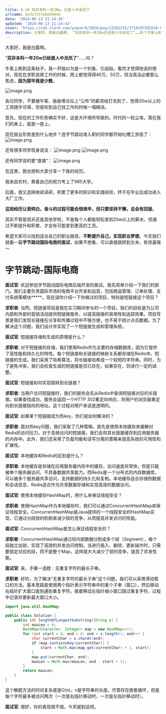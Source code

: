```yaml
---
title: 6.10 双非本科一年20w，已是人中龙凤了
urlname: bo3u73tfp6ek94n6
date: '2024-06-13 21:14:36'
updated: '2024-06-13 21:14:43'
cover: 'https://cdn.nlark.com/yuque/0/2024/png/22382235/1718197592810-0a2f2074-a697-4090-9e64-9bb18cf99ae9.png'
description: 大家好，我是白露啊。 “双非本科一年20w已经是人中龙凤了”……吗？牛客上刷到这条帖子，我一开始以为是一个钓鱼、引战贴。看完才觉得他说的很对，现在在求职选择工作的时候，网上都觉得得40万、50万，但当真没必要那么焦虑，因为那毕竟是少数。各位同学，不要被牛客、脉脉等论坛上“公布”的薪资给打击到了...
---
```


大家好，我是白露啊。 

“**双非本科一年20w已经是人中龙凤了**”……吗？

牛客上刷到这条帖子，我一开始以为是一个钓鱼、引战贴。看完才觉得他说的很对，现在在求职选择工作的时候，网上都觉得得40万、50万，但当真没必要那么焦虑，**因为那毕竟是少数**。

![image.png](https://oss1.aistar.cool/elog-offer-now/c3fcad9f5984d0ec566538ca99c2880a.png)

各位同学，不要被牛客、脉脉等论坛上“公布”的薪资给打击到了，觉得20w以上的工资随手可得，但是轮到自己找工作的时候一塌糊涂。 

首先，现在的工作形势确实不好，这是大环境所导致的。时代的一粒尘埃，落在我们的身上，就是一座上。

现在就业形势差到什么地步？连字节跳动准入职的同学都开始吐槽工资低了：
![image.png](https://oss1.aistar.cool/elog-offer-now/2301e5ca008d3e5f1c4070f5ef22bcc5.png)

还有很多同学现身说法：
![image.png](https://oss1.aistar.cool/elog-offer-now/5b26008b5823fedad6a2c2d7ff30fdee.png)
![image.png](https://oss1.aistar.cool/elog-offer-now/c3ee1f0b1ec8e84b3e55d59d4203c776.png)

还有同学说的更“直接”：
![image.png](https://oss1.aistar.cool/elog-offer-now/6628281f0ff1304498be2a87385e12db.png)

在这里，我也想和大家分享一下我的经历。

我来自农村，靠着自己的努力考上了985大学。

后面，我又选择继续读研，积累了更多的知识和实践经验，终于在毕业后成功进入大厂工作。


**这段经历让我明白，奋斗的过程可能会很艰辛，但只要坚持不懈，总会有回报**。


其实不管是双非还是其他学校，不是每个人都能轻松拿到20w以上的薪水，但通过不断提升和积累，才会有可能拿到更高的工资。

希望大家可以找到适合自己的职业路径，**不断提升自己，实现职业梦想**。今天我们就看一篇**字节跳动国际电商的面试**，如果不想看，可以直接跳转到文末，有惊喜哦～
# 字节跳动-国际电商
**面试官**: 欢迎参加字节跳动国际电商后端开发的面试。我先简单介绍一下我们的部门。我们主要负责国际市场的电商平台开发和运营，包括商品管理、订单处理、支付系统等模块*****。现在请你介绍一下你做过的项目，特别是短链接这个项目？ 

**求职者**: 当然。短链接项目是我在实习期间参与的一个项目。我们的目标是为公司内部和外部的营销活动提供短链接服务，以提高链接的易用性和追踪效果。项目背景是我们发现长链接在分享和传播过程中不够方便，也不易于统计点击数据。为了解决这个问题，我们设计并实现了一个短链接生成和管理系统。 

**面试官**: 短链接存储和生成的原理是什么？ 

**求职者**: 对于短链接的存储，我们使用Redis作为主要的存储数据库，因为它提供了高性能和持久化的特性。每个短链接和长链接的映射关系都存储在Redis中。短链接的生成，我们采用了哈希算法，将长链接哈希成一个较短的字符串。同时，为了避免冲突，我们会检查生成的短链接是否已存在，如果存在，则进行一定的调整。 

**面试官**: 短链接如何实现跳转到长链接？ 

**求职者**: 当用户访问短链接时，我们的服务会先从Redis中查询短链接对应的长链接。如果查找成功，服务会返回一个HTTP 302重定向响应，将用户的浏览器重定向到长链接指向的地址。这个过程对用户来说是透明的。 

**面试官**: 如果某个短链接成为热key，你们是如何解决的？

**求职者**: 面对热key问题，我们采取了几种策略。首先是使用本地缓存来缓解对Redis的访问压力，对于高频访问的短链接，我们会将其长链接缓存到应用服务器的内存中。此外，我们还采用了负载均衡和读写分离的策略来提高系统的可用性和扩展性。 

**面试官**: 本地缓存和Redis的区别是什么？ 

**求职者**: 本地缓存是存储在应用服务器内存中的缓存，访问速度非常快，但是只能被单个服务器访问，不具备数据共享能力。而Redis是一个分布式的内存数据库，可以被多个服务器共享访问，支持数据的持久化和复制。本地缓存适合存储热数据和会话信息，Redis适合作为共享数据存储和实现高效的数据访问。 

**面试官**: 使用本地缓存HashMap时，用什么来保证线程安全？ 

**求职者**: 使用HashMap作为本地缓存时，我们可以通过ConcurrentHashMap来保证线程安全。ConcurrentHashMap是Java提供的一个线程安全的HashMap实现，它通过分段锁的机制来减少锁的竞争，从而提高并发访问的性能。 

**面试官**: ConcurrentHashMap是怎么保证线程安全的？ 

**求职者**: ConcurrentHashMap通过将内部数据分割成多个段（Segment），每个段独立加锁，实现了高效的并发访问控制。当进行插入、删除、更新操作时，只需要锁定对应的段，而不是整个Map，这样就大大减少了锁的竞争，提高了并发性能。 

**面试官**: 来，手撕一道题：无重复字符的最长子串。 

**求职者**: 好的，为了解决“无重复字符的最长子串”这个问题，我们可以采用滑动窗口的方法。基本思路是使用两个指针表示字符串中的某个子串（窗口），然后移动右指针扩大窗口直到遇到重复字符，接着移动左指针缩小窗口跳过重复字符，过程中记录并更新最大窗口大小。

```java
import java.util.HashMap;

public class Solution {
    public int lengthOfLongestSubstring(String s) {
        int maxLen = 0;
        HashMap<Character, Integer> map = new HashMap<>();
        for (int start = 0, end = 0; end < s.length(); end++) {
            char currentChar = s.charAt(end);
            if (map.containsKey(currentChar)) {
                start = Math.max(map.get(currentChar) + 1, start);
            }
            map.put(currentChar, end);
            maxLen = Math.max(maxLen, end - start + 1);
        }
        return maxLen;
    }
}
```

这个解题方法的时间复杂度是O(n)，n是字符串的长度。尽管存在嵌套循环，但是每个字符最多被访问两次（一次是右指针移动时，一次是左指针移动时）。

**面试官**: 很好，你的表现很不错，今天就到这吧。


# 

